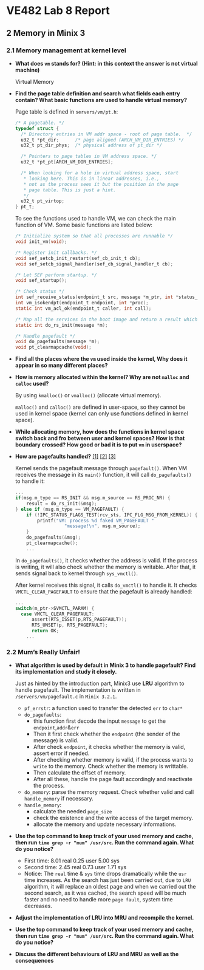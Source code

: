# VE482 Lab 8 Report

## 2 Memory in Minix 3

### 2.1 Memory management at kernel level

- **What does `vm` stands for? (Hint: in this context the answer is not virtual machine)**

  Virtual Memory

- **Find the page table definition and search what fields each entry contain? What basic functions are used to handle virtual memory?**

  Page table is defined in `servers/vm/pt.h`:

  ```c
  /* A pagetable. */
  typedef struct {
  	/* Directory entries in VM addr space - root of page table.  */
  	u32_t *pt_dir;		/* page aligned (ARCH_VM_DIR_ENTRIES) */
  	u32_t pt_dir_phys;	/* physical address of pt_dir */
  
  	/* Pointers to page tables in VM address space. */
  	u32_t *pt_pt[ARCH_VM_DIR_ENTRIES];
  
  	/* When looking for a hole in virtual address space, start
  	 * looking here. This is in linear addresses, i.e.,
  	 * not as the process sees it but the position in the page
  	 * page table. This is just a hint.
  	 */
  	u32_t pt_virtop;
  } pt_t;
  ```

  To see the functions used to handle VM, we can check the main function of VM. Some basic functions are listed below:

  ```c
  /* Initialize system so that all processes are runnable */
  void init_vm(void);
  
  /* Register init callbacks. */
  void sef_setcb_init_restart(sef_cb_init_t cb);
  void sef_setcb_signal_handler(sef_cb_signal_handler_t cb);
  
  /* Let SEF perform startup. */
  void sef_startup();
  
  /* Check status */
  int sef_receive_status(endpoint_t src, message *m_ptr, int *status_ptr);
  int vm_isokendpt(endpoint_t endpoint, int *proc);
  static int vm_acl_ok(endpoint_t caller, int call);
  
  /* Map all the services in the boot image and return a result which is used to send reply message */
  static int do_rs_init(message *m);
  
  /* Handle pagefault */
  void do_pagefaults(message *m);
  void pt_clearmapcache(void);
  ```

- **Find all the places where the `vm` used inside the kernel, Why does it appear in so many different places?**

  

- **How is memory allocated within the kernel? Why are not `malloc` and `calloc` used?**

  By using `kmalloc()` or `vmalloc()` (allocate virtual memory).

  `malloc()` and `calloc()` are defined in user-space, so they cannot be used in kernel space (kernel can only use functions defined in kernel space). 

- **While allocating memory, how does the functions in kernel space switch back and fro between user and kernel spaces? How is that boundary crossed? How good or bad it is to put `vm` in userspace?**

  

- **How are pagefaults handled?** [[1]](https://elixir.ortiz.sh/minix/v3.2.1/source/servers/vm/main.c#L74) [[2]](https://elixir.ortiz.sh/minix/v3.2.1/source/servers/vm/pagefaults.c#L51) [[3]](https://elixir.ortiz.sh/minix/v3.2.1/source/kernel/system/do_vmctl.c#L19)

  Kernel sends the pagefault message through `pagefault()`. When VM receives the message in its `main()` function, it will call `do_pagefaults()` to handle it:

  ```c
  ...
  if(msg.m_type == RS_INIT && msg.m_source == RS_PROC_NR) {
      result = do_rs_init(&msg);
  } else if (msg.m_type == VM_PAGEFAULT) {
      if (!IPC_STATUS_FLAGS_TEST(rcv_sts, IPC_FLG_MSG_FROM_KERNEL)) {
          printf("VM: process %d faked VM_PAGEFAULT "
  					"message!\n", msg.m_source);
      }
      do_pagefaults(&msg);
      pt_clearmapcache();
      ...
  ```

  In `do_pagefaults()`, it checks whether the address is valid. If the process is writing, it will also check whether the memory is writable. After that, it sends signal back to kernel through `sys_vmctl()`.

  After kernel receives this signal, it calls `do_vmctl()` to handle it. It checks `VMCTL_CLEAR_PAGEFAULT` to ensure that the pagefault is already handled:

  ```c
  ...
  switch(m_ptr->SVMCTL_PARAM) {
  	case VMCTL_CLEAR_PAGEFAULT:
  		assert(RTS_ISSET(p,RTS_PAGEFAULT));
  		RTS_UNSET(p, RTS_PAGEFAULT);
  		return OK;
      ...
  ```

### 2.2 Mum’s Really Unfair!

- **What algorithm is used by default in Minix 3 to handle pagefault? Find its implementation and study it closely.**

  Just as hinted by the introduction part, Minix3 use **LRU** algorithm to handle pagefault. The implementation is written in `/servers/vm/pagefault.c` in `Minix 3.2.1`.

  * `pf_errstr`: a function used to transfer the detected `err` to `char*`
  * `do_pagefaults`: 
    * this function first decode the input `message` to get the `endpoint`,`addr`&`err`
    * Then it first check whether the `endpoint` (the sender of the message) is valid.
    * After check `endpoint`, it checks whether the memory is valid, assert error if needed.
    * After checking whether memory is valid, if the process wants to `write` to the memory. Check whether the memory is writtable.
    * Then calculate the offset of memory.
    * After all these, handle the page fault accordingly and reactivate the process.
  * `do_memory`: parse the memory request. Check whether valid and call `handle_memory` if necessary.
  * `handle_memory`:
    * calculate the needed `page_size`
    * check the existence and the write access of the target memory.
    * allocate the memory and update necessary informations.

- **Use the top command to keep track of your used memory and cache, then run `time grep -r "mum" /usr/src`. Run the command again. What do you notice?**

  * First time: 8.01 real 0.25 user 5.00 sys
  * Second time: 2.45 real 0.73 user 1.71 sys
  * Notice: The `real` time & `sys` time drops dramatically while the `usr` time increases. As the search has just been carried out, due to `LRU` algorithm, it will replace an oldest page and when we carried out the second search, as it was cached, the search speed will be much faster and no need to handle more `page fault`, system time decreases.

- **Adjust the implementation of LRU into MRU and recompile the kernel.**

- **Use the top command to keep track of your used memory and cache, then run `time grep -r "mum" /usr/src`. Run the command again. What do you notice?**

- **Discuss the different behaviours of LRU and MRU as well as the consequences**